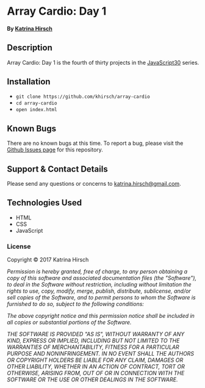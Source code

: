 # Array Cardio: Day 1

#### By [Katrina Hirsch](https://github.com/khirsch)

## Description

Array Cardio: Day 1 is the fourth of thirty projects in the [JavaScript30](https://javascript30.com/) series.

## Installation

* `git clone https://github.com/khirsch/array-cardio`
* `cd array-cardio`
* `open index.html`

## Known Bugs

There are no known bugs at this time. To report a bug, please visit the [Github Issues page](https://github.com/khirsch/array-cardio/issues) for this repository.

## Support & Contact Details

Please send any questions or concerns to katrina.hirsch@gmail.com.

## Technologies Used

* HTML
* CSS
* JavaScript

### License

Copyright &copy; 2017 Katrina Hirsch

_Permission is hereby granted, free of charge, to any person obtaining a copy of this software and associated documentation files (the "Software"), to deal in the Software without restriction, including without limitation the rights to use, copy, modify, merge, publish, distribute, sublicense, and/or sell copies of the Software, and to permit persons to whom the Software is furnished to do so, subject to the following conditions:_

_The above copyright notice and this permission notice shall be included in all copies or substantial portions of the Software._

_THE SOFTWARE IS PROVIDED "AS IS", WITHOUT WARRANTY OF ANY KIND, EXPRESS OR IMPLIED, INCLUDING BUT NOT LIMITED TO THE WARRANTIES OF MERCHANTABILITY, FITNESS FOR A PARTICULAR PURPOSE AND NONINFRINGEMENT. IN NO EVENT SHALL THE AUTHORS OR COPYRIGHT HOLDERS BE LIABLE FOR ANY CLAIM, DAMAGES OR OTHER LIABILITY, WHETHER IN AN ACTION OF CONTRACT, TORT OR OTHERWISE, ARISING FROM, OUT OF OR IN CONNECTION WITH THE SOFTWARE OR THE USE OR OTHER DEALINGS IN THE SOFTWARE._
